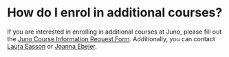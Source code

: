 # How do I enrol in additional courses?

If you are interested in enrolling in additional courses at Juno, please fill out the [Juno Course Information Request Form](https://docs.google.com/forms/d/e/1FAIpQLSeErY4TYjdOJC2pXzKTqX7vjiUhTK0OVBWgnq3QE4n0M_R2UQ/viewform). Additionally, you can contact [Laura Easson](mailto:laura.easson@junocollege.com) or [Joanna Ebejer](mailto:joanna@junocollege.com).
